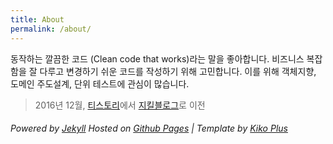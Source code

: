 ```yaml
---
title: About
permalink: /about/
---
```


동작하는 깔끔한 코드 (Clean code that works)라는 말을 좋아합니다. 비즈니스 복잡함을 잘 다루고 변경하기 쉬운 코드를 작성하기 위해 고민합니다. 이를 위해 객체지향, 도메인 주도설계, 단위 테스트에 관심이 많습니다.



> 2016년 12월, [티스토리](http://onoctober.tistory.com)에서 [지킬블로그](https://iamkyu.github.io)로 이전

###### Powered by [Jekyll](http://jekyllrb.com) Hosted on [Github Pages](https://pages.github.com) | Template by [Kiko Plus](https://github.com/AWEEKJ/Kiko-plus)
